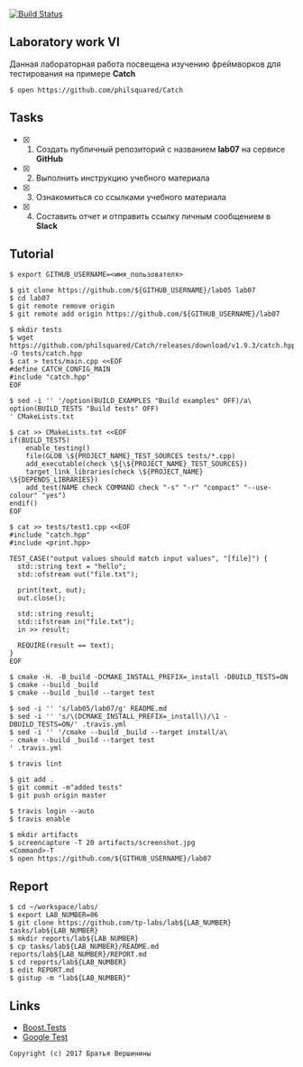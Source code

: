 [![Build Status](https://travis-ci.org/uliana99/lab07.svg?branch=master)](https://travis-ci.org/uliana99/lab07)
## Laboratory work VI

Данная лабораторная работа посвещена изучению фреймворков для тестирования на примере **Catch**

```ShellSession
$ open https://github.com/philsquared/Catch
```

## Tasks

- [X] 1. Создать публичный репозиторий с названием **lab07** на сервисе **GitHub**
- [X] 2. Выполнить инструкцию учебного материала
- [X] 3. Ознакомиться со ссылками учебного материала
- [X] 4. Составить отчет и отправить ссылку личным сообщением в **Slack**

## Tutorial

```ShellSession
$ export GITHUB_USERNAME=<имя_пользователя>
```

```ShellSession
$ git clone https://github.com/${GITHUB_USERNAME}/lab05 lab07 
$ cd lab07 
$ git remote remove origin 
$ git remote add origin https://github.com/${GITHUB_USERNAME}/lab07 
```
```ShellSession
$ mkdir tests 
$ wget https://github.com/philsquared/Catch/releases/download/v1.9.3/catch.hpp -O tests/catch.hpp
$ cat > tests/main.cpp <<EOF 
#define CATCH_CONFIG_MAIN
#include "catch.hpp"
EOF
```

```ShellSession
$ sed -i '' '/option(BUILD_EXAMPLES "Build examples" OFF)/a\
option(BUILD_TESTS "Build tests" OFF)
' CMakeLists.txt

$ cat >> CMakeLists.txt <<EOF 
if(BUILD_TESTS)
	enable_testing()
	file(GLOB \${PROJECT_NAME}_TEST_SOURCES tests/*.cpp)
	add_executable(check \${\${PROJECT_NAME}_TEST_SOURCES})
	target_link_libraries(check \${PROJECT_NAME} \${DEPENDS_LIBRARIES})
	add_test(NAME check COMMAND check "-s" "-r" "compact" "--use-colour" "yes") 
endif()
EOF
```

```ShellSession
$ cat >> tests/test1.cpp <<EOF 
#include "catch.hpp"
#include <print.hpp>

TEST_CASE("output values should match input values", "[file]") {
  std::string text = "hello";
  std::ofstream out("file.txt");
  
  print(text, out);
  out.close();
  
  std::string result;
  std::ifstream in("file.txt");
  in >> result;
  
  REQUIRE(result == text);
}
EOF
```

```ShellSession
$ cmake -H. -B_build -DCMAKE_INSTALL_PREFIX=_install -DBUILD_TESTS=ON 
$ cmake --build _build 
$ cmake --build _build --target test 
```

```ShellSession
$ sed -i '' 's/lab05/lab07/g' README.md 
$ sed -i '' 's/\(DCMAKE_INSTALL_PREFIX=_install\)/\1 -DBUILD_TESTS=ON/' .travis.yml
$ sed -i '' '/cmake --build _build --target install/a\
- cmake --build _build --target test
' .travis.yml
```

```ShellSession
$ travis lint 
```

```ShellSession
$ git add . 
$ git commit -m"added tests" 
$ git push origin master 
```

```ShellSession
$ travis login --auto
$ travis enable
```

```ShellSession
$ mkdir artifacts 
$ screencapture -T 20 artifacts/screenshot.jpg 
<Command>-T
$ open https://github.com/${GITHUB_USERNAME}/lab07 
```

## Report

```ShellSession
$ cd ~/workspace/labs/
$ export LAB_NUMBER=06
$ git clone https://github.com/tp-labs/lab${LAB_NUMBER} tasks/lab${LAB_NUMBER}
$ mkdir reports/lab${LAB_NUMBER}
$ cp tasks/lab${LAB_NUMBER}/README.md reports/lab${LAB_NUMBER}/REPORT.md
$ cd reports/lab${LAB_NUMBER}
$ edit REPORT.md
$ gistup -m "lab${LAB_NUMBER}"
```

## Links

- [Boost.Tests](http://www.boost.org/doc/libs/1_63_0/libs/test/doc/html/)
- [Google Test](https://github.com/google/googletest)

```
Copyright (c) 2017 Братья Вершинины
```
